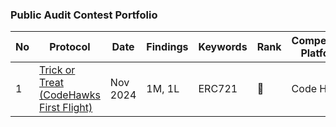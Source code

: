 ### Public Audit Contest Portfolio
|  No  | Protocol                                                                                          | Date          | Findings       | Keywords             | Rank | Competition Platform | Report                                                 |
|------ | ------------------------------------------------------------------------------------------------ | ------------- | -------------- | -------------------- | ---- | -------------------- | ---------------------------------------------------------------------------------------------- |
| 1    | [Trick or Treat (CodeHawks First Flight)](https://codehawks.cyfrin.io/c/2024-10-trick-or-treat)  | Nov 2024      |   1M, 1L       | ERC721               | 🥉   | Code Hawks           | [Link](https://github.com/bshyuunn/bshyuunn-audit-portfolio/blob/main/reports/2024-11-Trick-or-Treat-(CodeHawks-First-Flights).md) |

